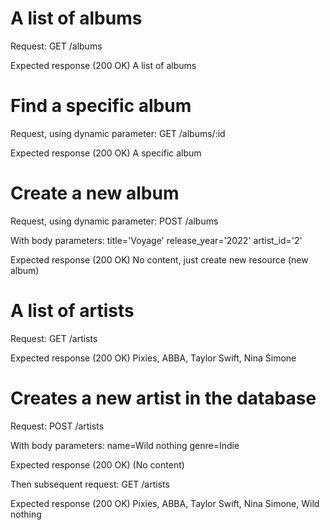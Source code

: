 # A list of albums 
Request:
GET /albums

Expected response (200 OK)
A list of albums

# Find a specific album
Request, using dynamic parameter:
GET /albums/:id

Expected response (200 OK)
A specific album

# Create a new album
Request, using dynamic parameter:
POST /albums

With body parameters:
  title='Voyage'
  release_year='2022'
  artist_id='2'
  
Expected response (200 OK)
No content, just create new resource (new album)

# A list of artists 
Request:
GET /artists

Expected response (200 OK)
Pixies, ABBA, Taylor Swift, Nina Simone


# Creates a new artist in the database
Request:
POST /artists

With body parameters:
name=Wild nothing
genre=Indie

Expected response (200 OK)
(No content)

Then subsequent request:
GET /artists

Expected response (200 OK)
Pixies, ABBA, Taylor Swift, Nina Simone, Wild nothing
